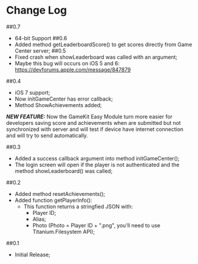 # Change Log

##0.7	
* 64-bit Support
##0.6
* Added method getLeaderboardScore() to get scores directly from Game Center server;
##0.5
* Fixed crash when showLeaderboard was called with an argument;
* Maybe this bug will occurs on iOS 5 and 6: https://devforums.apple.com/message/847879

##0.4	
 * iOS 7 support;
 * Now initGameCenter has error callback;
 * Method ShowAchievements added;

***NEW FEATURE:*** Now the GameKit Easy Module turn more easier for developers saving score and achievements when are submitted but not synchronized with server and will test if device have internet connection and will try to send automatically.

##0.3
* Added a success callback argument into method initGameCenter();
* The login screen will open if the player is not authenticated and the method showLeaderboard() was called;

##0.2
* Added method resetAchievements();
* Added function getPlayerInfo():
    * This function returns a stringfied JSON with:
	  - Player ID;
	  - Alias;
	  - Photo (Photo = Player ID + ".png", you'll need to use Titanium.Filesystem API);

##0.1
* Initial Release;
